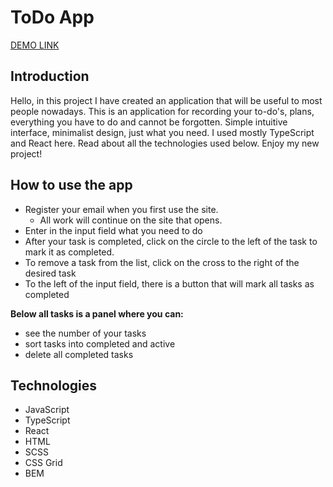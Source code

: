 # ToDo App
[DEMO LINK](https://Anastasia4sik.github.io/ToDo_App/)

## Introduction
Hello, in this project I have created an application that will be useful to most people nowadays. This is an application for recording your to-do's, plans, everything you have to do and cannot be forgotten. Simple intuitive interface, minimalist design, just what you need. I used mostly TypeScript and React here. Read about all the technologies used below. Enjoy my new project!

## How to use the app
* Register your email when you first use the site.
  * All work will continue on the site that opens.
* Enter in the input field what you need to do
* After your task is completed, click on the circle to the left of the task to mark it as completed.
* To remove a task from the list, click on the cross to the right of the desired task
* To the left of the input field, there is a button that will mark all tasks as completed

**Below all tasks is a panel where you can:**
- see the number of your tasks
- sort tasks into completed and active
- delete all completed tasks

## Technologies
* JavaScript
* TypeScript
* React
* HTML
* SCSS
* CSS Grid
* BEM


